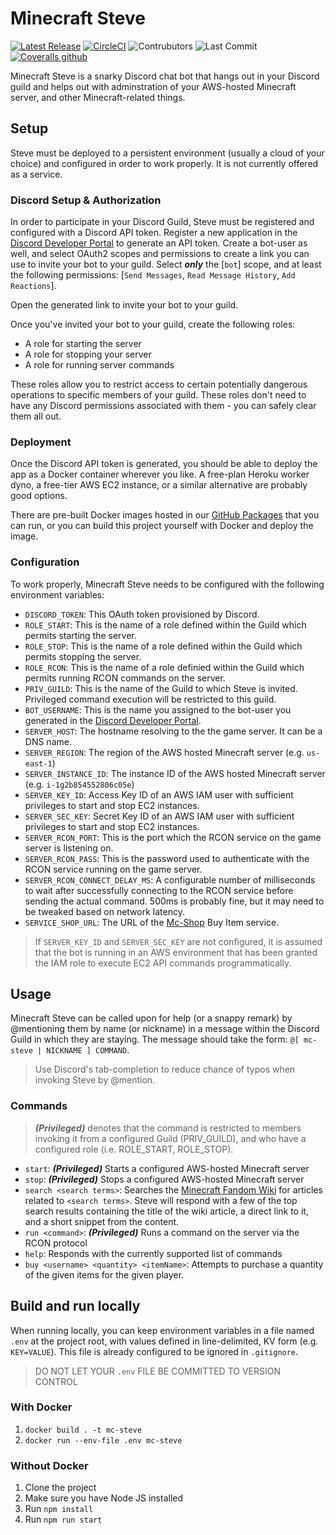 # Minecraft Steve
[![Latest Release](https://img.shields.io/github/package-json/v/Ubunfu/mc-steve?style=for-the-badge)](https://github.com/Ubunfu/mc-steve/releases)
[![CircleCI](https://img.shields.io/circleci/build/github/Ubunfu/mc-steve?logo=circleci&style=for-the-badge)](https://app.circleci.com/pipelines/github/Ubunfu/mc-steve)
![Contrubutors](https://img.shields.io/github/contributors/Ubunfu/mc-steve?color=blue&style=for-the-badge)
![Last Commit](https://img.shields.io/github/last-commit/Ubunfu/mc-steve?style=for-the-badge)
[![Coveralls github](https://img.shields.io/coveralls/github/Ubunfu/mc-steve?logo=coveralls&style=for-the-badge)](https://coveralls.io/github/Ubunfu/mc-steve)

Minecraft Steve is a snarky Discord chat bot that hangs out in your Discord guild and helps out with adminstration of your AWS-hosted Minecraft server, and other Minecraft-related things. 

## Setup
Steve must be deployed to a persistent environment (usually a cloud of your choice) and configured in order to work properly.  It is not currently offered as a service.

### Discord Setup & Authorization
In order to participate in your Discord Guild, Steve must be registered and configured with a Discord API token.  Register a new application in the [Discord Developer Portal](https://discord.com/developers/applications) to generate an API token.  Create a bot-user as well, and select OAuth2 scopes and permissions to create a link you can use to invite your bot to your guild.  Select ***only*** the [`bot`] scope, and at least the following permissions: [`Send Messages`, `Read Message History`, `Add Reactions`].

Open the generated link to invite your bot to your guild.

Once you've invited your bot to your guild, create the following roles:
* A role for starting the server
* A role for stopping your server
* A role for running server commands

These roles allow you to restrict access to certain potentially dangerous operations to specific members of your guild.  These roles don't need to have any Discord permissions associated with them - you can safely clear them all out.

### Deployment
Once the Discord API token is generated, you should be able to deploy the app as a Docker container wherever you like.  A free-plan Heroku worker dyno, a free-tier AWS EC2 instance, or a similar alternative are probably good options.

There are pre-built Docker images hosted in our [GitHub Packages](https://github.com/Ubunfu/mc-steve/packages) that you can run, or you can build this project yourself with Docker and deploy the image.
 
### Configuration
To work properly, Minecraft Steve needs to be configured with the following environment variables:

* `DISCORD_TOKEN`: This OAuth token provisioned by Discord.  
* `ROLE_START`: This is the name of a role defined within the Guild which permits starting the server.
* `ROLE_STOP`: This is the name of a role defined within the Guild which permits stopping the server.
* `ROLE_RCON`: This is the name of a role definied within the Guild which permits running RCON commands on the server.
* `PRIV_GUILD`: This is the name of the Guild to which Steve is invited.  Privileged command execution will be restricted to this guild.
* `BOT_USERNAME`: This is the name you assigned to the bot-user you generated in the [Discord Developer Portal](https://discord.com/developers/applications).
* `SERVER_HOST`: The hostname resolving to the the game server.  It can be a DNS name.
* `SERVER_REGION`: The region of the AWS hosted Minecraft server (e.g. `us-east-1`)
* `SERVER_INSTANCE_ID`: The instance ID of the AWS hosted Minecraft server (e.g. `i-1g2b854552806c05e`)
* `SERVER_KEY_ID`: Access Key ID of an AWS IAM user with sufficient privileges to start and stop EC2 instances.
* `SERVER_SEC_KEY`: Secret Key ID of an AWS IAM user with sufficient privileges to start and stop EC2 instances.
* `SERVER_RCON_PORT`: This is the port which the RCON service on the game server is listening on.
* `SERVER_RCON_PASS`: This is the password used to authenticate with the RCON service running on the game server.
* `SERVER_RCON_CONNECT_DELAY_MS`: A configurable number of milliseconds to wait after successfully connecting to the RCON service before sending the actual command.  500ms is probably fine, but it may need to be tweaked based on network latency.
* `SERVICE_SHOP_URL`: The URL of the [Mc-Shop](https://github.com/Ubunfu/mc-shop) Buy Item service.

> If `SERVER_KEY_ID` and `SERVER_SEC_KEY` are not configured, it is assumed that the bot is running in an AWS environment that has been granted the IAM role to execute EC2 API commands programmatically.

## Usage
Minecraft Steve can be called upon for help (or a snappy remark) by @mentioning them by name (or nickname) in a message within the Discord Guild in which they are staying.  The message should take the form: `@[ mc-steve | NICKNAME ] COMMAND`.

> Use Discord's tab-completion to reduce chance of typos when invoking Steve by @mention.

### Commands
> ***(Privileged)*** denotes that the command is restricted to members invoking it from a configured Guild (PRIV_GUILD), and who have a configured role (i.e. ROLE_START, ROLE_STOP).
* `start`: ***(Privileged)*** Starts a configured AWS-hosted Minecraft server
* `stop`: ***(Privileged)*** Stops a configured AWS-hosted Minecraft server
* `search <search terms>`: Searches the [Minecraft Fandom Wiki](https://minecraft.fandom.com) for articles related to `<search terms>`.  Steve will respond with a few of the top search results containing the title of the wiki article, a direct link to it, and a short snippet from the content.
* `run <command>`: ***(Privileged)*** Runs a command on the server via the RCON protocol
* `help`: Responds with the currently supported list of commands
* `buy <username> <quantity> <itemName>`: Attempts to purchase a quantity of the given items for the given player.

## Build and run locally
When running locally, you can keep environment variables in a file named `.env` at the project root, with values defined in line-delimited, KV form (e.g. `KEY=VALUE`).  This file is already configured to be ignored in `.gitignore`.

> DO NOT LET YOUR `.env` FILE BE COMMITTED TO VERSION CONTROL

### With Docker
1. `docker build . -t mc-steve`
2. `docker run --env-file .env mc-steve`

### Without Docker
1. Clone the project
2. Make sure you have Node JS installed
3. Run `npm install`
4. Run `npm run start`